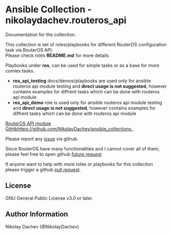 # Ansible Collection - nikolaydachev.routeros_api

Documentation for the collection.

This collection is set of roles/playbooks for different RouterOS configuration task via RouterOS API.  
Please check roles **README.md** for more details

Playbooks under **ros**, can be used for simple tasks or as a base for more comlex tasks.

+ **ros_api_testing** docs/demos/playbooks are used only for ansible routeros api module testing and **direct usage is not suggested**, however contains examples for diffrent tasks which can be done with routeros api module  
+ **ros_api_demo** role is used only for ansible routeros api module testing and **direct usage is not suggested**, however contains examples for diffrent tasks which can be done with routeros api module  

[RouterOS API module](https://docs.ansible.com/ansible/latest/collections/community/routeros/api_module.html)  
[GitHb](: )https://github.com/NikolayDachev/ansible_collections_

Please report any [issue](https://github.com/NikolayDachev/ansible_collections/issues) via github.  

Since RouterOS have many functionalities and I cannot cover all of them, please feel free to open github [future request](https://github.com/NikolayDachev/ansible_collections/issues)  

If anyone want to help with more roles or playbooks for this collection please trigger a github  [pull request](https://github.com/NikolayDachev/ansible_collections/pulls).  

License
-------

GNU General Public License v3.0 or later.  

Author Information
------------------

Nikolay Dachev (@NikolayDachev)  